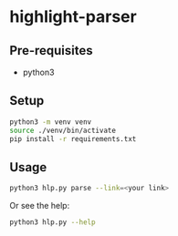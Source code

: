 # highlight-parser

## Pre-requisites

- python3

## Setup

```bash
python3 -m venv venv
source ./venv/bin/activate
pip install -r requirements.txt
```

## Usage

```bash
python3 hlp.py parse --link=<your link>
```

Or see the help:

```bash
python3 hlp.py --help
```
